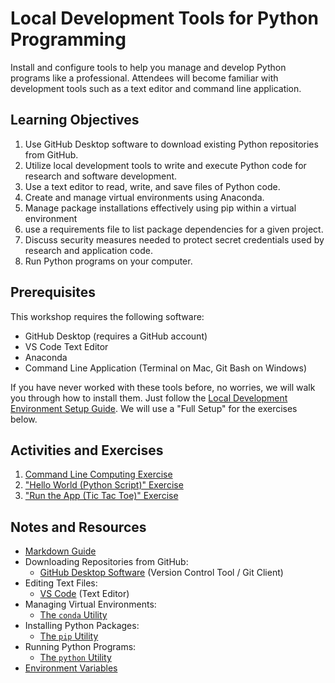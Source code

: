 # Local Development Tools for Python Programming

Install and configure tools to help you manage and develop Python programs like a professional. Attendees will become familiar with development tools such as a text editor and command line application.

## Learning Objectives

1. Use GitHub Desktop software to download existing Python repositories from GitHub.
2. Utilize local development tools to write and execute Python code for research and software development.
3. Use a text editor to read, write, and save files of Python code.
4. Create and manage virtual environments using Anaconda.
5. Manage package installations effectively using pip within a virtual environment
6. use a requirements file to list package dependencies for a given project.
7. Discuss security measures needed to protect secret credentials used by research and application code.
8. Run Python programs on your computer.

## Prerequisites

This workshop requires the following software:

+ GitHub Desktop (requires a GitHub account)
+ VS Code Text Editor
+ Anaconda
+ Command Line Application (Terminal on Mac, Git Bash on Windows)

If you have never worked with these tools before, no worries, we will walk you through how to install them. Just follow the [Local Development Environment Setup Guide](./exercises//local-dev-setup/index.md). We will use a "Full Setup" for the exercises below.

## Activities and Exercises

  1. [Command Line Computing Exercise](./exercises/command-line-computing/index.md)
  2. ["Hello World (Python Script)" Exercise](./exercises/hello-world/index.md)
  3. ["Run the App (Tic Tac Toe)" Exercise](./exercises/run-the-app/index.md)

## Notes and Resources

  + [Markdown Guide](https://www.markdownguide.org/basic-syntax/)
  + Downloading Repositories from GitHub:
    + [GitHub Desktop Software](/notes/github-desktop.md) (Version Control Tool / Git Client)
  + Editing Text Files:
    + [VS Code](./notes/vs-code.md) (Text Editor)
  + Managing Virtual Environments:
    + [The `conda` Utility](./notes/conda.md)
  + Installing Python Packages:
    + [The `pip` Utility](./notes/pip.md)
  + Running Python Programs:
    + [The `python` Utility](./notes/python.md)
  + [Environment Variables](./notes/environment-variables.md)
